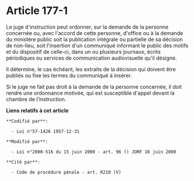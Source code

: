 # Article 177-1

Le juge d'instruction peut ordonner, sur la demande de la personne concernée ou, avec l'accord de cette personne, d'office ou
à la demande du ministère public soit la publication intégrale ou partielle de sa décision de non-lieu, soit l'insertion d'un
communiqué informant le public des motifs et du dispositif de celle-ci, dans un ou plusieurs journaux, écrits périodiques ou
services de communication audiovisuelle qu'il désigne.

Il détermine, le cas échéant, les extraits de la décision qui doivent être publiés ou fixe les termes du communiqué à
insérer.

Si le juge ne fait pas droit à la demande de la personne concernée, il doit rendre une ordonnance motivée, qui est
susceptible d'appel devant la chambre de l'instruction.

**Liens relatifs à cet article**

	**Codifié par**:

	  - Loi n°57-1426 1957-12-31

	**Modifié par**:

	  - Loi n°2000-516 du 15 juin 2000 - art. 96 () JORF 16 juin 2000

	**Cité par**:

	  - Code de procédure pénale - art. R210 (V)
